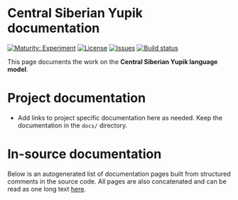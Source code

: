 # Central Siberian Yupik documentation

[![Maturity: Experiment](https://img.shields.io/badge/Maturity-Experiment-black.svg)](https://giellalt.github.io/MaturityClassification.html)
[![License](https://img.shields.io/github/license/giellalt/lang-ess)](https://raw.githubusercontent.com/giellalt/lang-ess/develop/LICENSE)
[![Issues](https://img.shields.io/github/issues/giellalt/lang-ess)](https://github.com/giellalt/lang-ess/issues)
[![Build status](https://github.com/giellalt/lang-ess/workflows/Speller%20CI+CD/badge.svg)](https://github.com/giellalt/lang-ess/actions)

This page documents the work on the **Central Siberian Yupik language model**. 

# Project documentation

* Add links to project specific documentation here as needed. Keep the documentation in the `docs/` directory.

# In-source documentation

Below is an autogenerated list of documentation pages built from structured comments in the source code. All pages are also concatenated and can be read as one long text [here](ess.md).
